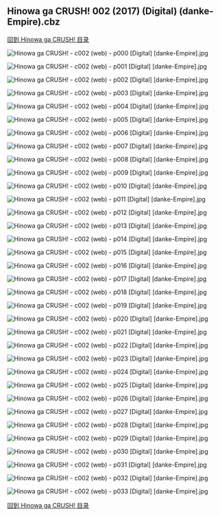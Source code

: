 ## Hinowa ga CRUSH! 002 (2017) (Digital) (danke-Empire).cbz


[回到 Hinowa ga CRUSH! 目录](https://github.com/alicewish/markdown/blob/master/series/Hinowa-ga-CRUSH.md)


![Hinowa ga CRUSH! - c002 (web) - p000 [Digital] [danke-Empire].jpg](https://wx1.sinaimg.cn/large/6a9fdecagy1fojhj86gsgj20p011ih2m.jpg)

![Hinowa ga CRUSH! - c002 (web) - p001 [Digital] [danke-Empire].jpg](https://wx1.sinaimg.cn/large/6a9fdecagy1fojhjc108xj20p011i4cc.jpg)

![Hinowa ga CRUSH! - c002 (web) - p002 [Digital] [danke-Empire].jpg](https://wx1.sinaimg.cn/large/6a9fdecagy1fojhjfx787j20p011itna.jpg)

![Hinowa ga CRUSH! - c002 (web) - p003 [Digital] [danke-Empire].jpg](https://wx1.sinaimg.cn/large/6a9fdecagy1fojhjl7pgcj20p011ik43.jpg)

![Hinowa ga CRUSH! - c002 (web) - p004 [Digital] [danke-Empire].jpg](https://wx1.sinaimg.cn/large/6a9fdecagy1fojhjozvmvj20p011ik2h.jpg)

![Hinowa ga CRUSH! - c002 (web) - p005 [Digital] [danke-Empire].jpg](https://wx1.sinaimg.cn/large/6a9fdecagy1fojhjsyoqtj20p011itot.jpg)

![Hinowa ga CRUSH! - c002 (web) - p006 [Digital] [danke-Empire].jpg](https://wx1.sinaimg.cn/large/6a9fdecagy1fojhjwxvu6j20p011igz8.jpg)

![Hinowa ga CRUSH! - c002 (web) - p007 [Digital] [danke-Empire].jpg](https://wx1.sinaimg.cn/large/6a9fdecagy1fojhk0mqm3j20p011ial6.jpg)

![Hinowa ga CRUSH! - c002 (web) - p008 [Digital] [danke-Empire].jpg](https://wx1.sinaimg.cn/large/6a9fdecagy1fojhk4ivdgj20p011iduk.jpg)

![Hinowa ga CRUSH! - c002 (web) - p009 [Digital] [danke-Empire].jpg](https://wx1.sinaimg.cn/large/6a9fdecagy1fojhk8wd01j20p011i16u.jpg)

![Hinowa ga CRUSH! - c002 (web) - p010 [Digital] [danke-Empire].jpg](https://wx1.sinaimg.cn/large/6a9fdecagy1fojhkdlbmbj20p011ih0k.jpg)

![Hinowa ga CRUSH! - c002 (web) - p011 [Digital] [danke-Empire].jpg](https://wx1.sinaimg.cn/large/6a9fdecagy1fojhkhgzjjj20p011i14o.jpg)

![Hinowa ga CRUSH! - c002 (web) - p012 [Digital] [danke-Empire].jpg](https://wx1.sinaimg.cn/large/6a9fdecagy1fojhklllpgj20p011iwu2.jpg)

![Hinowa ga CRUSH! - c002 (web) - p013 [Digital] [danke-Empire].jpg](https://wx1.sinaimg.cn/large/6a9fdecagy1fojhkq894yj20p011i4g7.jpg)

![Hinowa ga CRUSH! - c002 (web) - p014 [Digital] [danke-Empire].jpg](https://wx1.sinaimg.cn/large/6a9fdecagy1fojhku89iyj20p011igyt.jpg)

![Hinowa ga CRUSH! - c002 (web) - p015 [Digital] [danke-Empire].jpg](https://wx1.sinaimg.cn/large/6a9fdecagy1fojhkxzke2j20p011i17y.jpg)

![Hinowa ga CRUSH! - c002 (web) - p016 [Digital] [danke-Empire].jpg](https://wx1.sinaimg.cn/large/6a9fdecagy1fojhl1nqvej20p011i7in.jpg)

![Hinowa ga CRUSH! - c002 (web) - p017 [Digital] [danke-Empire].jpg](https://wx1.sinaimg.cn/large/6a9fdecagy1fojhl5pjgej20p011ih21.jpg)

![Hinowa ga CRUSH! - c002 (web) - p018 [Digital] [danke-Empire].jpg](https://wx1.sinaimg.cn/large/6a9fdecagy1fojhlbhu4pj20p011ik74.jpg)

![Hinowa ga CRUSH! - c002 (web) - p019 [Digital] [danke-Empire].jpg](https://wx1.sinaimg.cn/large/6a9fdecagy1fojhlgf17jj20p011i7fd.jpg)

![Hinowa ga CRUSH! - c002 (web) - p020 [Digital] [danke-Empire].jpg](https://wx1.sinaimg.cn/large/6a9fdecagy1fojhlke0eoj20p011i7jc.jpg)

![Hinowa ga CRUSH! - c002 (web) - p021 [Digital] [danke-Empire].jpg](https://wx1.sinaimg.cn/large/6a9fdecagy1fojhlnyezuj20p011igyv.jpg)

![Hinowa ga CRUSH! - c002 (web) - p022 [Digital] [danke-Empire].jpg](https://wx1.sinaimg.cn/large/6a9fdecagy1fojhls1j1yj20p011ih22.jpg)

![Hinowa ga CRUSH! - c002 (web) - p023 [Digital] [danke-Empire].jpg](https://wx1.sinaimg.cn/large/6a9fdecagy1fojhlvnxhlj20p011igzm.jpg)

![Hinowa ga CRUSH! - c002 (web) - p024 [Digital] [danke-Empire].jpg](https://wx1.sinaimg.cn/large/6a9fdecagy1fojhm1p7sej20p011ih07.jpg)

![Hinowa ga CRUSH! - c002 (web) - p025 [Digital] [danke-Empire].jpg](https://wx1.sinaimg.cn/large/6a9fdecagy1fojhm5huebj20p011itlq.jpg)

![Hinowa ga CRUSH! - c002 (web) - p026 [Digital] [danke-Empire].jpg](https://wx1.sinaimg.cn/large/6a9fdecagy1fojhm903g6j20p011ina1.jpg)

![Hinowa ga CRUSH! - c002 (web) - p027 [Digital] [danke-Empire].jpg](https://wx1.sinaimg.cn/large/6a9fdecagy1fojhmcp99qj20p011iwqi.jpg)

![Hinowa ga CRUSH! - c002 (web) - p028 [Digital] [danke-Empire].jpg](https://wx1.sinaimg.cn/large/6a9fdecagy1fojhmiikywj20p011i4ay.jpg)

![Hinowa ga CRUSH! - c002 (web) - p029 [Digital] [danke-Empire].jpg](https://wx1.sinaimg.cn/large/6a9fdecagy1fojhmmrrd6j20p011ik3e.jpg)

![Hinowa ga CRUSH! - c002 (web) - p030 [Digital] [danke-Empire].jpg](https://wx1.sinaimg.cn/large/6a9fdecagy1fojhmqmidcj20p011itn8.jpg)

![Hinowa ga CRUSH! - c002 (web) - p031 [Digital] [danke-Empire].jpg](https://wx1.sinaimg.cn/large/6a9fdecagy1fojhmv0mllj20p011in97.jpg)

![Hinowa ga CRUSH! - c002 (web) - p032 [Digital] [danke-Empire].jpg](https://wx1.sinaimg.cn/large/6a9fdecagy1fojhmz3yb7j20p011itss.jpg)

![Hinowa ga CRUSH! - c002 (web) - p033 [Digital] [danke-Empire].jpg](https://wx1.sinaimg.cn/large/6a9fdecagy1fojhn28r91j20p011iteg.jpg)

[回到 Hinowa ga CRUSH! 目录](https://github.com/alicewish/markdown/blob/master/series/Hinowa-ga-CRUSH.md)

